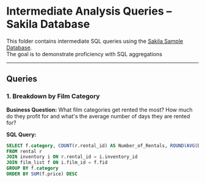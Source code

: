 # Intermediate Analysis Queries – Sakila Database

This folder contains intermediate SQL queries using the [Sakila Sample Database](https://dev.mysql.com/doc/index-other.html).  
The goal is to demonstrate proficiency with SQL aggregations

---

## Queries

### 1. Breakdown by Film Category
**Business Question:** What film categories get rented the most? How much do they profit for and what's the average number of days they are rented for?  

**SQL Query:**
```sql
SELECT f.category, COUNT(r.rental_id) AS Number_of_Rentals, ROUND(AVG(DATEDIFF(r.return_date, r.rental_date)),2) AS Average_Rental_Length, SUM(f.price) AS Total_Revenue
FROM rental r
JOIN inventory i ON r.rental_id = i.inventory_id
JOIN film_list f ON i.film_id = f.fid
GROUP BY f.category
ORDER BY SUM(f.price) DESC
```



